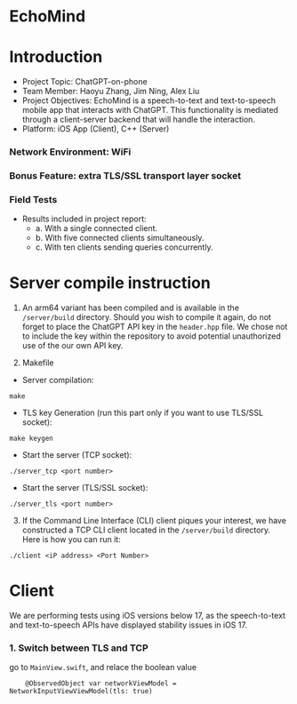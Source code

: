 # EchoMind
# Introduction
- Project Topic: ChatGPT-on-phone
- Team Member: Haoyu Zhang, Jim Ning, Alex Liu
- Project Objectives: 
	EchoMind is a speech-to-text and text-to-speech mobile app that interacts with ChatGPT. This functionality is mediated through a client-server backend that will handle the interaction.
- Platform: iOS App (Client), C++ (Server)
### Network Environment: WiFi
### Bonus Feature: extra TLS/SSL transport layer socket
### Field Tests
- Results included in project report:
    - a.	With a single connected client.
    - b.	With five connected clients simultaneously.
    - c.	With ten clients sending queries concurrently.
# Server compile instruction
1. An arm64 variant has been compiled and is available in the `/server/build` directory. Should you wish to compile it again, do not forget to place the ChatGPT API key in the `header.hpp` file. We chose not to include the key within the repository to avoid potential unauthorized use of the our own API key.

2. Makefile
- Server compilation:
```
make
```
- TLS key Generation (run this part only if you want to use TLS/SSL socket):
```
make keygen
```

- Start the server (TCP socket):
```
./server_tcp <port number>
```

- Start the server (TLS/SSL socket):
```
./server_tls <port number>
```
3. If the Command Line Interface (CLI) client piques your interest, we have constructed a TCP CLI client located in the `/server/build` directory. Here is how you can run it:
```
./client <iP address> <Port Number>
``` 
# Client

We are performing tests using iOS versions below 17, as the speech-to-text and text-to-speech APIs have displayed stability issues in iOS 17.
### 1. Switch between TLS and TCP
go to `MainView.swift`, and relace the boolean value
```
    @ObservedObject var networkViewModel = NetworkInputViewViewModel(tls: true)
```
### 